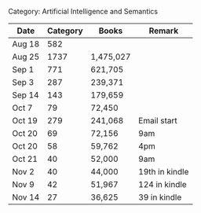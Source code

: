 Category: Artificial Intelligence and Semantics

   | Date   | Category  | Books     | Remark |
   |--------|-----------|-----------|--------|
   | Aug 18 | 582       |           |        |
   | Aug 25 | 1737      | 1,475,027 |        |
   | Sep 1  | 771       | 621,705   |        |
   | Sep 3  | 287       | 239,371   |        |
   | Sep 14 | 143       | 179,659   |        |
   | Oct 7  | 79        |  72,450   |        |
   | Oct 19 | 279       |  241,068  | Email start |
   | Oct 20 | 69        | 72,156    | 9am      |
   | Oct 20 | 58        | 59,762    | 4pm      | 
   | Oct 21 | 40        | 52,000    | 9am      |
   | Nov 2  | 40        | 44,000    | 19th in kindle        |
   | Nov 9  | 42        | 51,967    | 124 in kindle         |
   | Nov 14 | 27        | 36,625    | 39 in kindle |
   
   
